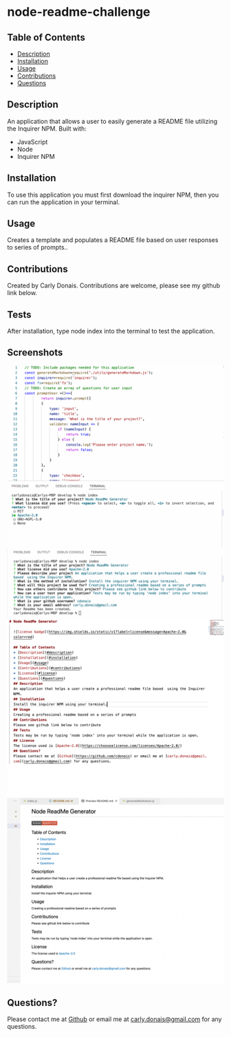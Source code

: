 # node-readme-challenge
  
  ## Table of Contents
  * [Description](#description)
  * [Installation](#installation)
  * [Usage](#usage)
  * [Contributions](#contributions)
  * [Questions](#questions)
  ## Description
  An application that allows a user to easily generate a README file utilizing the Inquirer NPM. Built with:
  * JavaScript
  * Node
  * Inquirer NPM
  ## Installation
  To use this application you must first download the inquirer NPM, then you can run the application in your terminal.
  ## Usage
  Creates a template and populates a README file based on user responses to series of prompts..
  ## Contributions
  Created by Carly Donais.
  Contributions are welcome, please see my github link below.
  ## Tests
  After installation, type node index into the terminal to test the application.
  ## Screenshots
  ![initializing program](./images/screenshot1.png)
  ![prompt responses](./images/screenshot2.png)
  ![readme code](./images/screenshot3.png)
  ![readme preview](./images/screenshot4.png)
  ## Questions?
  Please contact me at [Github](https://github.com/cdonais) or email me at [carly.donais@gmail.com](carly.donais@gmail.com) for any questions.   
  